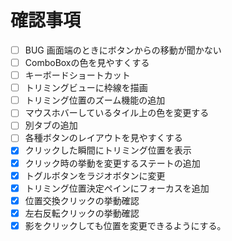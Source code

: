 # 確認事項
- [ ] BUG 画面端のときにボタンからの移動が聞かない
- [ ] ComboBoxの色を見やすくする
- [ ] キーボードショートカット
- [ ] トリミングビューに枠線を描画
- [ ] トリミング位置のズーム機能の追加
- [ ] マウスホバーしているタイル上の色を変更する
- [ ] 別タブの追加
- [ ] 各種ボタンのレイアウトを見やすくする
- [x] クリックした瞬間にトリミング位置を表示
- [x] クリック時の挙動を変更するステートの追加
- [x] トグルボタンをラジオボタンに変更
- [x] トリミング位置決定ペインにフォーカスを追加
- [x] 位置交換クリックの挙動確認
- [x] 左右反転クリックの挙動確認
- [x] 影をクリックしても位置を変更できるようにする。